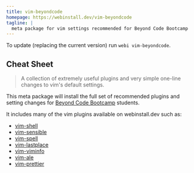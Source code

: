 ```yaml
---
title: vim-beyondcode
homepage: https://webinstall.dev/vim-beyondcode
tagline: |
  meta package for vim settings recommended for Beyond Code Bootcamp
---
```


To update (replacing the current version) run `webi vim-beyondcode`.

## Cheat Sheet

> A collection of extremely useful plugins and very simple one-line changes to
> vim's default settings.

This meta package will install the full set of recommended plugins and setting
changes for [Beyond Code Bootcamp](https://beyondcodebootcamp.com) students.

It includes many of the vim plugins available on webinstall.dev such as:

- [vim-shell](/vim-shell)
- [vim-sensible](/vim-sensible)
- [vim-spell](/vim-spell)
- [vim-lastplace](/vim-lastplace)
- [vim-viminfo](/vim-viminfo)
- [vim-ale](/vim-ale)
- [vim-prettier](/vim-prettier)
